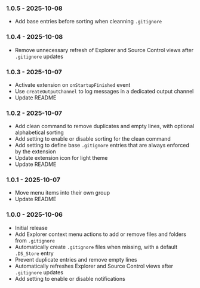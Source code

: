 ### 1.0.5 - 2025-10-08
- Add base entries before sorting when cleanning `.gitignore`

### 1.0.4 - 2025-10-08
- Remove unnecessary refresh of Explorer and Source Control views after `.gitignore` updates

### 1.0.3 - 2025-10-07
- Activate extension on `onStartupFinished` event
- Use `createOutputChannel` to log messages in a dedicated output channel
- Update README

### 1.0.2 - 2025-10-07
- Add clean command to remove duplicates and empty lines, with optional alphabetical sorting
- Add setting to enable or disable sorting for the clean command
- Add setting to define base `.gitignore` entries that are always enforced by the extension
- Update extension icon for light theme
- Update README

### 1.0.1 - 2025-10-07
- Move menu items into their own group
- Update README

### 1.0.0 - 2025-10-06
- Initial release
- Add Explorer context menu actions to add or remove files and folders from `.gitignore`
- Automatically create `.gitignore` files when missing, with a default `.DS_Store` entry
- Prevent duplicate entries and remove empty lines
- Automatically refreshes Explorer and Source Control views after `.gitignore` updates
- Add setting to enable or disable notifications